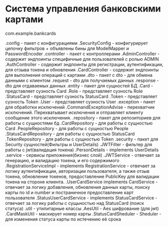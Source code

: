 # Система управления банковскими картами
com.example.bankcards

.config - пакет с конфигурациями
    .SecurityConfig - конфигурирует цепочку фильтров
        + объявлены бины для ModelMapper и PasswordEncoder
.controller - пакет с контроллерами
    .AdminController - содержит эндпоинты специфичные для пользователей с ролью ADMIN
    .AuthController - содержит эндпоинты для регистрации, аутентификации, для отзыва токена и обновления
    .CardController - содержит эндпоинты для выполнения операций с картами
.dto - пакет с dto - для обмена данными с клиентом
    .request - dto для получаемых данных
    .response - dto для отдаваемых данных
.entity - пакет для сущностей БД
    .Card - представляет сузность Card 
    .Role - представляет сузность Role
    .StatusCard - представляет сузность StatusCard
    .Token - представляет сузность Token
    .User - представляет сузность User
.exception - пакет для обработки исключений 
    .CommandExceptionAdvise - перехватчик исключений. 
            Перехватывает исключения и отправляет клиенту сообщение этого исключения.
.repository - пакет для репозиториев для работы с сущностями бд 
    .CardRepository - для работы с сущностью Card
    .PeopleRepository - для работы с сущностью People
    .StatusCardRepository - для работы с сущностью StatusCard
    .TokenRepository - для работы с сущностью Token
.security - пакет для Security сущностей(Фильтры и UserDetails)
    .JWTFilter - фильтер для работы с jwt(валидация токена)
    .PersonDetails - implements UserDetails
.service - сервисы приложения(бизнес слой)
    .JWTService - отвечает за генерацию, и валидацию токена, и его содержимого
    .RegistrationServiceImpl - implements RegistrationService - отвечает за логику аутентификации, авторизации пользователя, 
        а также отзыв токена, обновление токенов, 
        предоставление PublicKey для валидации токена на стороне клиента.
    .UserCardService implements CardService - отвечает за логику добавления, 
        обновления данных карты, поиску карты по id и number
        и постраничное предоставление карт пользователя
    .StatusUserCardService - implements StatusCardService - отвечает за логику работы с сущьностью над StatusCard
        (поиск статуса)
.util - утилитарные классы
    .AesUtil - Aes шифрование (для jwt)
    .CardMaskUtil - маскирует номер карты
    .StatusСardSheduler - Sheduler - для изменения статуса карты по истечению её срока